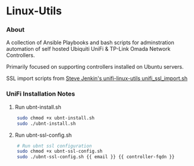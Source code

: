 # Linux-Utils

### About ###
A collection of Ansible Playbooks and bash scripts for adminstration automation of self hosted Ubiquiti UniFi & TP-Link Omada Network Controllers.

Primarily focused on supporting controllers installed on Ubuntu servers.

SSL import scripts from [Steve Jenkin's unifi-linux-utils unifi_ssl_import.sh](https://github.com/stevejenkins/unifi-linux-utils)

### UniFi Installation Notes ###
1. Run ubnt-install.sh
```bash
    sudo chmod +x ubnt-install.sh
    sudo ./ubnt-install.sh
```
2. Run ubnt-ssl-config.sh
```bash
    # Run ubnt ssl configuration
    sudo chmod +x ubnt-ssl-config.sh
    sudo ./ubnt-ssl-config.sh {{ email }} {{ controller-fqdn }}
```

